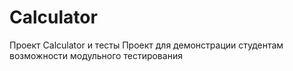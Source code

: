 # Calculator
Проект Calculator и тесты
Проект для демонстрации студентам возможности модульного тестирования 
